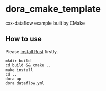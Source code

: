 # dora_cmake_template
cxx-dataflow example built by CMake
## How to use
Please [install Rust](https://www.rust-lang.org/tools/install) firstly.
```
mkdir build
cd build && cmake ..
make install
cd ..
dora up
dora dataflow.yml
```